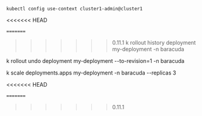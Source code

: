 ```
kubectl config use-context cluster1-admin@cluster1
```
<<<<<<< HEAD
``` 
=======
```
>>>>>>> 0.11.1
k rollout history deployment my-deployment  -n baracuda

k rollout undo deployment my-deployment --to-revision=1 -n baracuda

k scale  deployments.apps my-deployment  -n baracuda  --replicas 3

<<<<<<< HEAD
```
=======
```
>>>>>>> 0.11.1
